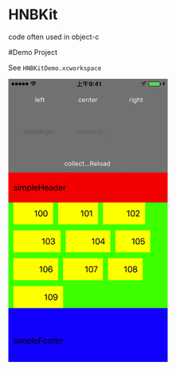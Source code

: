 # HNBKit
code often used in object-c


#Demo Project

See `HNBKitDemo.xcworkspace`

<img src="https://raw.githubusercontent.com/ByronChengChen/HNBKit/master/HNBKitDemo/snapshots/demo.gif" width="320" height="568"/>

<br></br>
----
